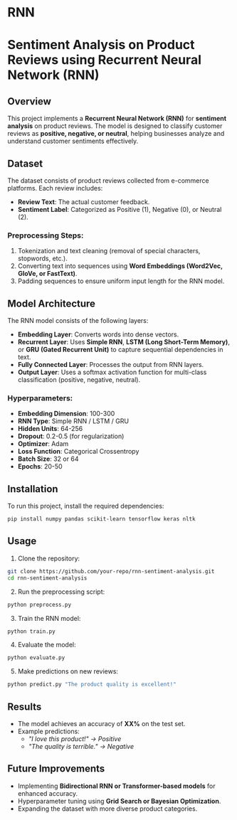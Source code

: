 # RNN
# Sentiment Analysis on Product Reviews using Recurrent Neural Network (RNN)

## Overview
This project implements a **Recurrent Neural Network (RNN)** for **sentiment analysis** on product reviews. The model is designed to classify customer reviews as **positive, negative, or neutral**, helping businesses analyze and understand customer sentiments effectively.

## Dataset
The dataset consists of product reviews collected from e-commerce platforms. Each review includes:
- **Review Text**: The actual customer feedback.
- **Sentiment Label**: Categorized as Positive (1), Negative (0), or Neutral (2).

### Preprocessing Steps:
1. Tokenization and text cleaning (removal of special characters, stopwords, etc.).
2. Converting text into sequences using **Word Embeddings (Word2Vec, GloVe, or FastText)**.
3. Padding sequences to ensure uniform input length for the RNN model.

## Model Architecture
The RNN model consists of the following layers:
- **Embedding Layer**: Converts words into dense vectors.
- **Recurrent Layer**: Uses **Simple RNN**, **LSTM (Long Short-Term Memory)**, or **GRU (Gated Recurrent Unit)** to capture sequential dependencies in text.
- **Fully Connected Layer**: Processes the output from RNN layers.
- **Output Layer**: Uses a softmax activation function for multi-class classification (positive, negative, neutral).

### Hyperparameters:
- **Embedding Dimension**: 100-300
- **RNN Type**: Simple RNN / LSTM / GRU
- **Hidden Units**: 64-256
- **Dropout**: 0.2-0.5 (for regularization)
- **Optimizer**: Adam
- **Loss Function**: Categorical Crossentropy
- **Batch Size**: 32 or 64
- **Epochs**: 20-50

## Installation
To run this project, install the required dependencies:
```bash
pip install numpy pandas scikit-learn tensorflow keras nltk
```

## Usage
1. Clone the repository:
```bash
git clone https://github.com/your-repo/rnn-sentiment-analysis.git
cd rnn-sentiment-analysis
```
2. Run the preprocessing script:
```bash
python preprocess.py
```
3. Train the RNN model:
```bash
python train.py
```
4. Evaluate the model:
```bash
python evaluate.py
```
5. Make predictions on new reviews:
```bash
python predict.py "The product quality is excellent!"
```

## Results
- The model achieves an accuracy of **XX%** on the test set.
- Example predictions:
  - *"I love this product!" → Positive*
  - *"The quality is terrible." → Negative*

## Future Improvements
- Implementing **Bidirectional RNN or Transformer-based models** for enhanced accuracy.
- Hyperparameter tuning using **Grid Search or Bayesian Optimization**.
- Expanding the dataset with more diverse product categories.
